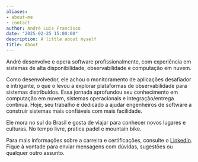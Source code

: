 ```yaml
---
aliases:
- about-me
- contact
author: André Luís Francisco
date: "2025-02-25 15:00:00"
description: A little about myself
title: About
---
```


André desenvolve e opera software profissionalmente, com experiência em sistemas de alta disponibilidade, observabilidade e computação em nuvem.

Como desenvolvedor, ele achou o monitoramento de aplicações desafiador e intrigante, o que o levou a explorar plataformas de observabilidade para sistemas distribuídos. Essa jornada aprofundou seu conhecimento em computação em nuvem, sistemas operacionais e integração/entrega contínua. Hoje, seu trabalho é dedicado a ajudar engenheiros de software a construir sistemas mais confiáveis com mais facilidade.

Ele mora no sul do Brasil e gosta de viajar para conhecer novos lugares e culturas. No tempo livre, pratica padel e mountain bike.

Para mais informações sobre a carreira e certificações, consulte o [LinkedIn](https://www.linkedin.com/in/andrefrco/). Fique à vontade para enviar mensagens com dúvidas, sugestões ou qualquer outro assunto.
